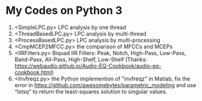 # My Codes on Python 3

1. \<SimpleLPC.py> LPC analysis by one thread 
2. \<ThreadBasedLPC.py> LPC analysis by multi-thread
3. \<ProcessBasedLPC.py> LPC analysis by multi-processing
4. \<CmpMCEP2MFCC.py> the comparison of MFCCs and MCEPs
5. \<IIRFilters.py> Biquad IIR Filters: Peak, Notch, High-Pass, Low-Pass, Band-Pass, All-Pass, High-Shelf, Low-Shelf (Thanks: https://webaudio.github.io/Audio-EQ-Cookbook/audio-eq-cookbook.html)
6. \<Invfreqz.py> the Python implemention of "invfreqz" in Matlab, fix the error in https://github.com/awesomebytes/parametric_modeling and use “lstsq” to return the least-squares solution to singular values.
